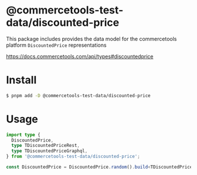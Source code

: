 # @commercetools-test-data/discounted-price

This package includes provides the data model for the commercetools platform `DiscountedPrice` representations

https://docs.commercetools.com/api/types#discountedprice

# Install

```bash
$ pnpm add -D @commercetools-test-data/discounted-price
```

# Usage

```ts
import type {
  DiscountedPrice,
  type TDiscountedPriceRest,
  type TDiscountedPriceGraphql,
} from '@commercetools-test-data/discounted-price';

const DiscountedPrice = DiscountedPrice.random().build<TDiscountedPrice>();
```
